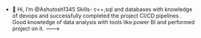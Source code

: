 - 👋 Hi, I’m @Ashutosh1345
  Skills- c++,sql and databases with knowledge of devops and successfully completed the project CI/CD pipelines .
  Good knowledge of data analysis with tools like power BI and performed project on it.
--->
